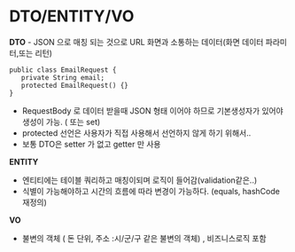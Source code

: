 # DTO/ENTITY/VO

**DTO** - JSON 으로 매칭 되는 것으로 URL 화면과 소통하는 데이터\(화면 데이터 파라미터,또는 리턴\)

```text
public class EmailRequest {
   private String email;
   protected EmailRequest() {}
}
```

* RequestBody 로 데이터 받을때 JSON 형태 이어야 하므로 기본생성자가 있어야 생성이 가능. \( 또는 set\)
* protected 선언은 사용자가 직접 사용해서 선언하지 않게 하기 위해서.. 
* 보통 DTO은 setter 가 없고 getter 만 사용 

**ENTITY**

* 엔티티에는 테이블 쿼리하고 매칭이되며 로직이 들어감\(validation같은..\)
* 식별이 가능해야하고 시간의 흐름에 따라 변경이 가능하다. \(equals, hashCode 재정의\)

**VO**

* 불변의 객체 \( 돈 단위, 주소 :시/군/구  같은 불변의 객체\) ,  비즈니스로직 포함


